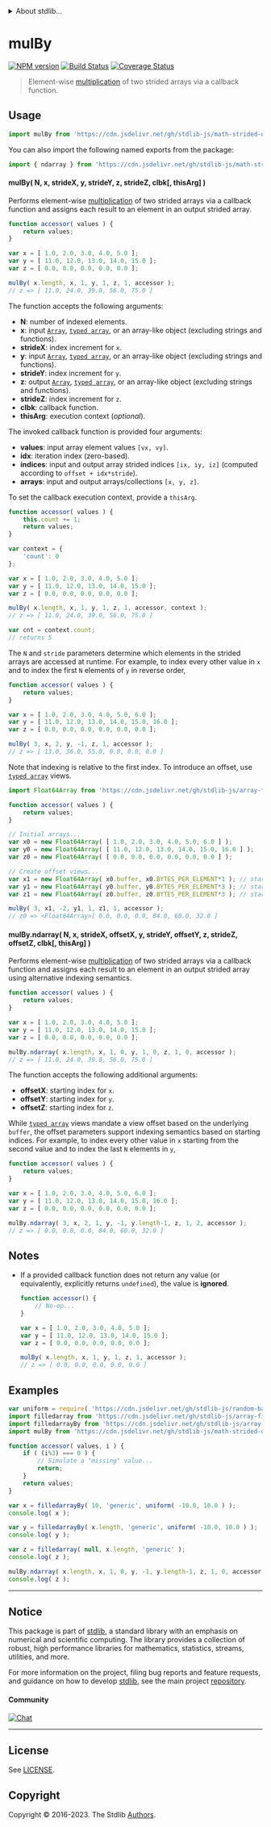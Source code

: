 <!--

@license Apache-2.0

Copyright (c) 2022 The Stdlib Authors.

Licensed under the Apache License, Version 2.0 (the "License");
you may not use this file except in compliance with the License.
You may obtain a copy of the License at

   http://www.apache.org/licenses/LICENSE-2.0

Unless required by applicable law or agreed to in writing, software
distributed under the License is distributed on an "AS IS" BASIS,
WITHOUT WARRANTIES OR CONDITIONS OF ANY KIND, either express or implied.
See the License for the specific language governing permissions and
limitations under the License.

-->

<!-- lint disable maximum-heading-length -->


<details>
  <summary>
    About stdlib...
  </summary>
  <p>We believe in a future in which the web is a preferred environment for numerical computation. To help realize this future, we've built stdlib. stdlib is a standard library, with an emphasis on numerical and scientific computation, written in JavaScript (and C) for execution in browsers and in Node.js.</p>
  <p>The library is fully decomposable, being architected in such a way that you can swap out and mix and match APIs and functionality to cater to your exact preferences and use cases.</p>
  <p>When you use stdlib, you can be absolutely certain that you are using the most thorough, rigorous, well-written, studied, documented, tested, measured, and high-quality code out there.</p>
  <p>To join us in bringing numerical computing to the web, get started by checking us out on <a href="https://github.com/stdlib-js/stdlib">GitHub</a>, and please consider <a href="https://opencollective.com/stdlib">financially supporting stdlib</a>. We greatly appreciate your continued support!</p>
</details>

# mulBy

[![NPM version][npm-image]][npm-url] [![Build Status][test-image]][test-url] [![Coverage Status][coverage-image]][coverage-url] <!-- [![dependencies][dependencies-image]][dependencies-url] -->

> Element-wise [multiplication][@stdlib/math/base/ops/mul] of two strided arrays via a callback function.

<section class="intro">

</section>

<!-- /.intro -->



<section class="usage">

## Usage

```javascript
import mulBy from 'https://cdn.jsdelivr.net/gh/stdlib-js/math-strided-ops-mul-by@v0.1.0-deno/mod.js';
```

You can also import the following named exports from the package:

```javascript
import { ndarray } from 'https://cdn.jsdelivr.net/gh/stdlib-js/math-strided-ops-mul-by@v0.1.0-deno/mod.js';
```

#### mulBy( N, x, strideX, y, strideY, z, strideZ, clbk\[, thisArg] )

Performs element-wise [multiplication][@stdlib/math/base/ops/mul] of two strided arrays via a callback function and assigns each result to an element in an output strided array.

```javascript
function accessor( values ) {
    return values;
}

var x = [ 1.0, 2.0, 3.0, 4.0, 5.0 ];
var y = [ 11.0, 12.0, 13.0, 14.0, 15.0 ];
var z = [ 0.0, 0.0, 0.0, 0.0, 0.0 ];

mulBy( x.length, x, 1, y, 1, z, 1, accessor );
// z => [ 11.0, 24.0, 39.0, 56.0, 75.0 ]
```

The function accepts the following arguments:

-   **N**: number of indexed elements.
-   **x**: input [`Array`][mdn-array], [`typed array`][mdn-typed-array], or an array-like object (excluding strings and functions).
-   **strideX**: index increment for `x`.
-   **y**: input [`Array`][mdn-array], [`typed array`][mdn-typed-array], or an array-like object (excluding strings and functions).
-   **strideY**: index increment for `y`.
-   **z**: output [`Array`][mdn-array], [`typed array`][mdn-typed-array], or an array-like object (excluding strings and functions).
-   **strideZ**: index increment for `z`.
-   **clbk**: callback function.
-   **thisArg**: execution context (_optional_).

The invoked callback function is provided four arguments:

-   **values**: input array element values `[vx, vy]`.
-   **idx**: iteration index (zero-based).
-   **indices**: input and output array strided indices `[ix, iy, iz]` (computed according to `offset + idx*stride`).
-   **arrays**: input and output arrays/collections `[x, y, z]`.

To set the callback execution context, provide a `thisArg`.

```javascript
function accessor( values ) {
    this.count += 1;
    return values;
}

var context = {
    'count': 0
};

var x = [ 1.0, 2.0, 3.0, 4.0, 5.0 ];
var y = [ 11.0, 12.0, 13.0, 14.0, 15.0 ];
var z = [ 0.0, 0.0, 0.0, 0.0, 0.0 ];

mulBy( x.length, x, 1, y, 1, z, 1, accessor, context );
// z => [ 11.0, 24.0, 39.0, 56.0, 75.0 ]

var cnt = context.count;
// returns 5
```

The `N` and `stride` parameters determine which elements in the strided arrays are accessed at runtime. For example, to index every other value in `x` and to index the first `N` elements of `y` in reverse order,

```javascript
function accessor( values ) {
    return values;
}

var x = [ 1.0, 2.0, 3.0, 4.0, 5.0, 6.0 ];
var y = [ 11.0, 12.0, 13.0, 14.0, 15.0, 16.0 ];
var z = [ 0.0, 0.0, 0.0, 0.0, 0.0, 0.0 ];

mulBy( 3, x, 2, y, -1, z, 1, accessor );
// z => [ 13.0, 36.0, 55.0, 0.0, 0.0, 0.0 ]
```

Note that indexing is relative to the first index. To introduce an offset, use [`typed array`][mdn-typed-array] views.

```javascript
import Float64Array from 'https://cdn.jsdelivr.net/gh/stdlib-js/array-float64@deno/mod.js';

function accessor( values ) {
    return values;
}

// Initial arrays...
var x0 = new Float64Array( [ 1.0, 2.0, 3.0, 4.0, 5.0, 6.0 ] );
var y0 = new Float64Array( [ 11.0, 12.0, 13.0, 14.0, 15.0, 16.0 ] );
var z0 = new Float64Array( [ 0.0, 0.0, 0.0, 0.0, 0.0, 0.0 ] );

// Create offset views...
var x1 = new Float64Array( x0.buffer, x0.BYTES_PER_ELEMENT*1 ); // start at 2nd element
var y1 = new Float64Array( y0.buffer, y0.BYTES_PER_ELEMENT*3 ); // start at 4th element
var z1 = new Float64Array( z0.buffer, z0.BYTES_PER_ELEMENT*3 ); // start at 4th element

mulBy( 3, x1, -2, y1, 1, z1, 1, accessor );
// z0 => <Float64Array>[ 0.0, 0.0, 0.0, 84.0, 60.0, 32.0 ]
```

#### mulBy.ndarray( N, x, strideX, offsetX, y, strideY, offsetY, z, strideZ, offsetZ, clbk\[, thisArg] )

Performs element-wise [multiplication][@stdlib/math/base/ops/mul] of two strided arrays via a callback function and assigns each result to an element in an output strided array using alternative indexing semantics.

```javascript
function accessor( values ) {
    return values;
}

var x = [ 1.0, 2.0, 3.0, 4.0, 5.0 ];
var y = [ 11.0, 12.0, 13.0, 14.0, 15.0 ];
var z = [ 0.0, 0.0, 0.0, 0.0, 0.0 ];

mulBy.ndarray( x.length, x, 1, 0, y, 1, 0, z, 1, 0, accessor );
// z => [ 11.0, 24.0, 39.0, 56.0, 75.0 ]
```

The function accepts the following additional arguments:

-   **offsetX**: starting index for `x`.
-   **offsetY**: starting index for `y`.
-   **offsetZ**: starting index for `z`.

While [`typed array`][mdn-typed-array] views mandate a view offset based on the underlying `buffer`, the offset parameters support indexing semantics based on starting indices. For example, to index every other value in `x` starting from the second value and to index the last `N` elements in `y`,

```javascript
function accessor( values ) {
    return values;
}

var x = [ 1.0, 2.0, 3.0, 4.0, 5.0, 6.0 ];
var y = [ 11.0, 12.0, 13.0, 14.0, 15.0, 16.0 ];
var z = [ 0.0, 0.0, 0.0, 0.0, 0.0, 0.0 ];

mulBy.ndarray( 3, x, 2, 1, y, -1, y.length-1, z, 1, 2, accessor );
// z => [ 0.0, 0.0, 0.0, 84.0, 60.0, 32.0 ]
```

</section>

<!-- /.usage -->

<section class="notes">

## Notes

-   If a provided callback function does not return any value (or equivalently, explicitly returns `undefined`), the value is **ignored**.

    ```javascript
    function accessor() {
        // No-op...
    }

    var x = [ 1.0, 2.0, 3.0, 4.0, 5.0 ];
    var y = [ 11.0, 12.0, 13.0, 14.0, 15.0 ];
    var z = [ 0.0, 0.0, 0.0, 0.0, 0.0 ];

    mulBy( x.length, x, 1, y, 1, z, 1, accessor );
    // z => [ 0.0, 0.0, 0.0, 0.0, 0.0 ]
    ```

</section>

<!-- /.notes -->

<section class="examples">

## Examples

<!-- eslint no-undef: "error" -->

```javascript
var uniform = require( 'https://cdn.jsdelivr.net/gh/stdlib-js/random-base-uniform' ).factory;
import filledarray from 'https://cdn.jsdelivr.net/gh/stdlib-js/array-filled@deno/mod.js';
import filledarrayBy from 'https://cdn.jsdelivr.net/gh/stdlib-js/array-filled-by@deno/mod.js';
import mulBy from 'https://cdn.jsdelivr.net/gh/stdlib-js/math-strided-ops-mul-by@v0.1.0-deno/mod.js';

function accessor( values, i ) {
    if ( (i%3) === 0 ) {
        // Simulate a "missing" value...
        return;
    }
    return values;
}

var x = filledarrayBy( 10, 'generic', uniform( -10.0, 10.0 ) );
console.log( x );

var y = filledarrayBy( x.length, 'generic', uniform( -10.0, 10.0 ) );
console.log( y );

var z = filledarray( null, x.length, 'generic' );
console.log( z );

mulBy.ndarray( x.length, x, 1, 0, y, -1, y.length-1, z, 1, 0, accessor );
console.log( z );
```

</section>

<!-- /.examples -->

<!-- Section for related `stdlib` packages. Do not manually edit this section, as it is automatically populated. -->

<section class="related">

</section>

<!-- /.related -->

<!-- Section for all links. Make sure to keep an empty line after the `section` element and another before the `/section` close. -->


<section class="main-repo" >

* * *

## Notice

This package is part of [stdlib][stdlib], a standard library with an emphasis on numerical and scientific computing. The library provides a collection of robust, high performance libraries for mathematics, statistics, streams, utilities, and more.

For more information on the project, filing bug reports and feature requests, and guidance on how to develop [stdlib][stdlib], see the main project [repository][stdlib].

#### Community

[![Chat][chat-image]][chat-url]

---

## License

See [LICENSE][stdlib-license].


## Copyright

Copyright &copy; 2016-2023. The Stdlib [Authors][stdlib-authors].

</section>

<!-- /.stdlib -->

<!-- Section for all links. Make sure to keep an empty line after the `section` element and another before the `/section` close. -->

<section class="links">

[npm-image]: http://img.shields.io/npm/v/@stdlib/math-strided-ops-mul-by.svg
[npm-url]: https://npmjs.org/package/@stdlib/math-strided-ops-mul-by

[test-image]: https://github.com/stdlib-js/math-strided-ops-mul-by/actions/workflows/test.yml/badge.svg?branch=v0.1.0
[test-url]: https://github.com/stdlib-js/math-strided-ops-mul-by/actions/workflows/test.yml?query=branch:v0.1.0

[coverage-image]: https://img.shields.io/codecov/c/github/stdlib-js/math-strided-ops-mul-by/main.svg
[coverage-url]: https://codecov.io/github/stdlib-js/math-strided-ops-mul-by?branch=main

<!--

[dependencies-image]: https://img.shields.io/david/stdlib-js/math-strided-ops-mul-by.svg
[dependencies-url]: https://david-dm.org/stdlib-js/math-strided-ops-mul-by/main

-->

[chat-image]: https://img.shields.io/gitter/room/stdlib-js/stdlib.svg
[chat-url]: https://app.gitter.im/#/room/#stdlib-js_stdlib:gitter.im

[stdlib]: https://github.com/stdlib-js/stdlib

[stdlib-authors]: https://github.com/stdlib-js/stdlib/graphs/contributors

[umd]: https://github.com/umdjs/umd
[es-module]: https://developer.mozilla.org/en-US/docs/Web/JavaScript/Guide/Modules

[deno-url]: https://github.com/stdlib-js/math-strided-ops-mul-by/tree/deno
[umd-url]: https://github.com/stdlib-js/math-strided-ops-mul-by/tree/umd
[esm-url]: https://github.com/stdlib-js/math-strided-ops-mul-by/tree/esm
[branches-url]: https://github.com/stdlib-js/math-strided-ops-mul-by/blob/main/branches.md

[stdlib-license]: https://raw.githubusercontent.com/stdlib-js/math-strided-ops-mul-by/main/LICENSE

[mdn-array]: https://developer.mozilla.org/en-US/docs/Web/JavaScript/Reference/Global_Objects/Array

[mdn-typed-array]: https://developer.mozilla.org/en-US/docs/Web/JavaScript/Reference/Global_Objects/TypedArray

[@stdlib/math/base/ops/mul]: https://github.com/stdlib-js/stdlib/tree/deno

</section>

<!-- /.links -->
